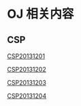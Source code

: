 # OJ 相关内容

## CSP

[CSP20131201](./CSP/CSP20131201.md)

[CSP20131202](./CSP/CSP20131202.md)

[CSP20131203](./CSP/CSP20131203/CSP20131203.md)

[CSP20131204](./CSP/CSP20131204.md)

